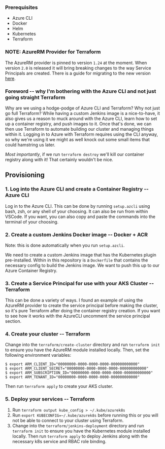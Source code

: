 ### Prerequisites
* Azure CLI
* Docker
* Helm
* Kubernetes
* Terraform

### NOTE: AzureRM Provider for Terraform
The AzureRM provider is pinned to version `1.24` at the moment. When version `2.0` is released it will bring breaking changes to the way Service Principals are created. There is a guide for migrating to the new version [here](https://www.terraform.io/docs/providers/azurerm/guides/migrating-to-azuread.html).

### Foreword -- why I'm bothering with the Azure CLI and not just going straight Terraform
Why are we using a hodge-podge of Azure CLI and Terraform? Why not just go full Terraform? While having a custom Jenkins image is a nice-to-have, it also gives us a reason to muck around with the Azure CLI, learn how to set up a container registry, and push images to it. Once that's done, we can then use Terraform to automate building our cluster and managing things within it. Logging in to Azure with Terraform requires using the CLI anyway, so why we're using it we might as well knock out some small items that could hamstring us later.

*Most importantly*, if we run `terraform destroy` we'll kill our container registry along with it! That certainly wouldn't be nice.

## Provisioning
### 1. Log into the Azure CLI and create a Container Registry -- Azure CLI
Log in to the Azure CLI. This can be done by running `setup.azcli` using bash, zsh, or any shell of your choosing. It can also be run from within VSCode. If you want, you can also copy and paste the commands into the terminal of your choosing.
### 2. Create a custom Jenkins Docker image -- Docker + ACR
Note: this is done automatically when you run `setup.azcli`.

We need to create a custom Jenkins image that has the Kubernetes plugin pre-installed. Within in this repository is a `Dockerfile` that contains the necessary config to build the Jenkins image. We want to push this up to our Azure Container Registry.
### 3. Create a Service Principal for use with your AKS Cluster --Terraform
This can be done a variety of ways. I found an example of using the AzureRM provider to create the service principal before making the cluster, so it's pure Terraform after doing the container registry creation. If you want to see how it works with the AzureCLI uncomment the service principal section.
### 4. Create your cluster -- Terraform
Change into the `terraform/create-cluster` directory and run `terraform init` to ensure you have the AzureRM module installed locally. Then, set the following environment variables:
```
$ export ARM_CLIENT_ID="00000000-0000-0000-0000-000000000000"
$ export ARM_CLIENT_SECRET="00000000-0000-0000-0000-000000000000"
$ export ARM_SUBSCRIPTION_ID="00000000-0000-0000-0000-000000000000"
$ export ARM_TENANT_ID="00000000-0000-0000-0000-000000000000"
```
 Then run `terraform apply` to create your AKS cluster.
### 5. Deploy your services -- Terraform
1. Run `terraform output kube_config > ~/.kube/azurek8s`
2. Run `export KUBECONFIG=~/.kube/azurek8s` before running this or you will not be able to connect to your cluster using Terraform.
3. Change into the `terraform/jenkins-deployment` directory and run `terraform init` to ensure you have the Kubernetes module installed locally. Then run `terraform apply` to deploy Jenkins along with the necessary k8s service and RBAC role binding.
